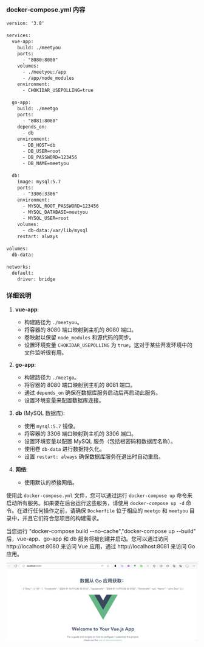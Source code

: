 ### docker-compose.yml 内容

```
version: '3.8'

services:
  vue-app:
    build: ./meetyou
    ports:
      - "8080:8080"
    volumes:
      - ./meetyou:/app
      - /app/node_modules
    environment:
      - CHOKIDAR_USEPOLLING=true

  go-app:
    build: ./meetgo
    ports:
      - "8081:8080"
    depends_on:
      - db
    environment:
      - DB_HOST=db
      - DB_USER=root
      - DB_PASSWORD=123456
      - DB_NAME=meetyou

  db:
    image: mysql:5.7
    ports:
      - "3306:3306"
    environment:
      - MYSQL_ROOT_PASSWORD=123456
      - MYSQL_DATABASE=meetyou
      - MYSQL_USER=root
    volumes:
      - db-data:/var/lib/mysql
    restart: always

volumes:
  db-data:

networks:
  default:
    driver: bridge
```

### 详细说明

1. **vue-app**:

   - 构建路径为 `./meetyou`。
   - 将容器的 8080 端口映射到主机的 8080 端口。
   - 卷映射以保留 `node_modules` 和源代码的同步。
   - 设置环境变量 `CHOKIDAR_USEPOLLING` 为 `true`，这对于某些开发环境中的文件监听很有用。

2. **go-app**:

   - 构建路径为 `./meetgo`。
   - 将容器的 8080 端口映射到主机的 8081 端口。
   - 通过 `depends_on` 确保在数据库服务启动后再启动此服务。
   - 设置环境变量来配置数据库连接。

3. **db** (MySQL 数据库):

   - 使用 `mysql:5.7` 镜像。
   - 将容器的 3306 端口映射到主机的 3306 端口。
   - 设置环境变量以配置 MySQL 服务（包括根密码和数据库名称）。
   - 使用卷 `db-data` 进行数据持久化。
   - 设置 `restart: always` 确保数据库服务在退出时自动重启。

4. **网络**:
   - 使用默认的桥接网络。

使用此 `docker-compose.yml` 文件，您可以通过运行 `docker-compose up` 命令来启动所有服务。如果要在后台运行这些服务，请使用 `docker-compose up -d` 命令。在进行任何操作之前，请确保 `Dockerfile` 位于相应的 `meetgo` 和 `meetyou` 目录中，并且它们符合您项目的构建需求。

当您运行 "docker-compose build --no-cache","docker-compose up --build" 后，vue-app、go-app 和 db 服务将被创建并启动。您可以通过访问 http://localhost:8080 来访问 Vue 应用，通过 http://localhost:8081 来访问 Go 应用。


![Alt text](image.png)